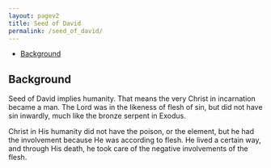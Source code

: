 ```yaml
---
layout: pagev2
title: Seed of David
permalink: /seed_of_david/
---
```

- [Background](#background)

## Background

Seed of David implies humanity. That means the very Christ in incarnation became a man. The Lord was in the likeness of flesh of sin, but did not have sin inwardly, much like the bronze serpent in Exodus. 

Christ in His humanity did not have the poison, or the element, but he had the involvement because He was according to flesh. He lived a certain way, and through His death, he took care of the negative involvements of the flesh. 
